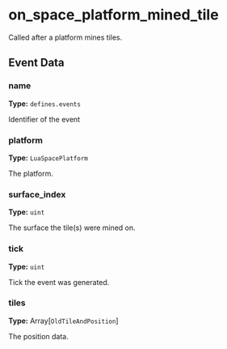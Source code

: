 # on_space_platform_mined_tile

Called after a platform mines tiles.

## Event Data

### name

**Type:** `defines.events`

Identifier of the event

### platform

**Type:** `LuaSpacePlatform`

The platform.

### surface_index

**Type:** `uint`

The surface the tile(s) were mined on.

### tick

**Type:** `uint`

Tick the event was generated.

### tiles

**Type:** Array[`OldTileAndPosition`]

The position data.

